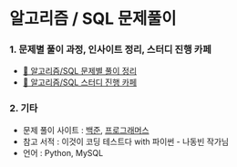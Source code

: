 # 알고리즘 / SQL 문제풀이

### 1. 문제별 풀이 과정, 인사이트 정리, 스터디 진행 카페
  - [🔗 알고리즘/SQL 문제별 풀이 정리](https://blog.naver.com/2hannseok)
  - [🔗 알고리즘/SQL 스터디 진행 카페](https://blog.naver.com/2hannseok](https://m.cafe.naver.com/ca-fe/asacalgorithm)https://m.cafe.naver.com/ca-fe/asacalgorithm)

### 2. 기타
  - 문제 풀이 사이트 : [백준](https://www.acmicpc.net/), [프로그래머스](https://school.programmers.co.kr/)
  - 참고 서적 : 이것이 코딩 테스트다 with 파이썬 - 나동빈 작가님
  - 언어 : Python, MySQL
